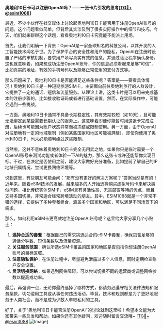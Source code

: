 **奥地利10日卡可以注册OpenAI吗？——一张卡片引发的思考[[TG💪+ @esim1088](https://t.me/s/esim1088)]**

最近，不少小伙伴在社交媒体上讨论起奥地利10日卡能否用于注册OpenAI账号的问题。这个问题看似简单，但背后其实涉及到了很多实际操作中的细节和技巧。今天，咱们就来聊聊这个话题，看看奥地利10日卡究竟能不能派上用场。

首先，让我们明确一下背景：OpenAI是一家全球知名的科技公司，以其开发的人工智能技术闻名于世。为了保护平台的安全性和用户的隐私，OpenAI在注册时设置了严格的审核机制，要求用户填写真实有效的信息，并通过验证程序确认身份。这也就意味着，如果想成功注册OpenAI账号，你的信息必须看起来足够“可信”，比如真实的地址、有效的手机号码以及能够正常使用的支付方式等。

那么问题来了，奥地利10日卡是否能满足这些条件呢？答案是——要看具体情况！奥地利10日卡是一种短期旅游SIM卡，主要面向前往奥地利旅行的人群设计，它提供了一定的通话、短信和流量服务。从理论上讲，这类卡片是可以用来完成基本的注册步骤的，比如接收验证码或者进行基础设置。然而，在实际操作中，可能会遇到一些挑战。

一方面，奥地利10日卡通常不具备长期稳定性，其有效期较短（如10天），且可能无法绑定到某些需要长期认证的服务上。这意味着即便你能暂时用这张卡完成注册，后续也可能因为账户状态异常而被冻结或限制使用。另一方面，由于OpenAI对注册地有一定的地域限制（例如某些国家和地区可能被屏蔽），即使你使用了奥地利10日卡，也未必能顺利绕过这些限制。

当然啦，这并不意味着奥地利10日卡完全无用武之地。如果你只是临时需要一个OpenAI账号来测试功能或者体验一下AI的魅力，那么这张卡或许还能帮你实现目标。不过，在决定是否使用之前，建议大家做好充分准备，比如提前了解自己的IP地址归属情况、尝试更换网络环境等。

说到这里，有些朋友可能会问：“那有没有更好的解决方案呢？”答案当然是有的！近年来，随着eSIM技术的发展，越来越多的人开始选择购买虚拟号码卡来解决类似问题。相比传统实体SIM卡，eSIM具有灵活性高、无需邮寄等待的优点，而且支持多国切换，非常适合经常跨境活动的朋友。其中，ESIM1088就是一个非常不错的选择，它提供了多种套餐组合，涵盖多个国家和地区，可以满足不同场景下的需求。

那么，如何利用eSIM卡更高效地注册OpenAI账号呢？这里给大家分享几个小贴士：

1. **选择合适的套餐**：根据自己的需求挑选适合的eSIM卡套餐，确保包含足够的通话分钟数、短信条数以及流量资源。
2. **关注服务范围**：确认所选eSIM卡覆盖的国家和地区是否包括你想注册OpenAI账号的目标区域。
3. **注意隐私保护**：在注册过程中，尽量避免泄露过多个人信息，同时定期检查账户安全设置。
4. **灵活切换网络**：如果遇到网络障碍，可以尝试切换不同的运营商或调整网络参数以提高成功率。

最后，再强调一点，无论你最终选择了哪种方式，都请务必遵守相关法律法规和服务条款，切勿滥用工具或从事任何违法活动。毕竟，技术和规则都是为了更好地服务于人类社会，而不是成为少数人牟取私利的工具。

好了，关于“奥地利10日卡能否注册OpenAI”的讨论就到这里啦！希望本文能为大家带来一些启发和帮助。如果你还有其他疑问，欢迎随时留言交流哦~ [[TG💪+ @esim1088](https://t.me/s/esim1088) ![Image](https://i.postimg.cc/4NQfJmqS/Snipaste-2025-05-13-00-14-12.png)]